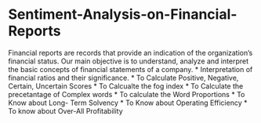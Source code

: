 # Sentiment-Analysis-on-Financial-Reports

<p>Financial reports are records that provide an indication of the organization’s financial status. Our main objective is to understand, analyze and interpret the basic concepts of financial statements of a company. 
* Interpretation of financial ratios and their significance. 
* To Calculate Positive, Negative, Certain, Uncertain Scores
* To Calcualte the fog index
* To Calculate the precetantage of Complex words
* To calculate the Word Proportions
* To Know about Long- Term Solvency 
* To Know about Operating Efficiency
* To know about Over-All Profitability</p>
